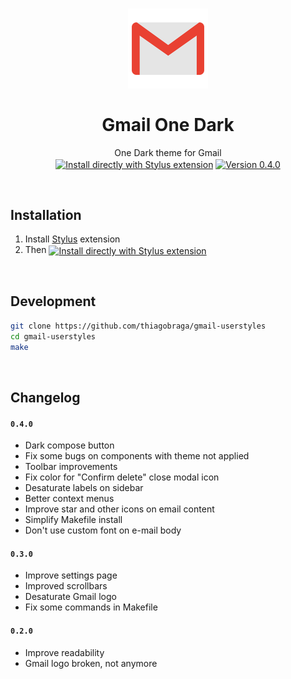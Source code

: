 <h1 align="center">
  <img src="./src/images/logo-gmail.png" height="128" /><br>
  <br>
  Gmail One Dark
</h1>

<p align="center">
  One Dark theme for Gmail<br>
  <a href="https://raw.githubusercontent.com/thiagobraga/gmail-userstyles/master/theme.user.css"><img src="https://img.shields.io/badge/Install%20directly%20with-Stylus-lightgrey.svg?longCache=true&logo=gmail&logoColor=f1f1f1" align="center" alt="Install directly with Stylus extension" /></a>
  <a href="https://raw.githubusercontent.com/thiagobraga/gmail-userstyles/master/theme.user.css"><img src="https://img.shields.io/badge/version-0.4.0-red.svg" align="center" alt="Version 0.4.0"></a>
</p>

<br>

## Installation

1. Install [Stylus](https://add0n.com/stylus.html) extension
2. Then <a href="https://raw.githubusercontent.com/thiagobraga/gmail-userstyles/master/theme.user.css"><img src="https://img.shields.io/badge/install%20directly%20with-Stylus-lightgray.svg?longCache=true&logoColor=f1f1f1" align="center" alt="Install directly with Stylus extension" /></a>

<br>

## Development

``` sh
git clone https://github.com/thiagobraga/gmail-userstyles
cd gmail-userstyles
make
```

<br>

## Changelog

#### `0.4.0`

- Dark compose button
- Fix some bugs on components with theme not applied
- Toolbar improvements
- Fix color for "Confirm delete" close modal icon
- Desaturate labels on sidebar
- Better context menus
- Improve star and other icons on email content
- Simplify Makefile install
- Don't use custom font on e-mail body

#### `0.3.0`

- Improve settings page
- Improved scrollbars
- Desaturate Gmail logo
- Fix some commands in Makefile

#### `0.2.0`

- Improve readability
- Gmail logo broken, not anymore
